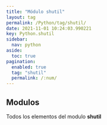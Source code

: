 ```yaml
---
title: "Módulo shutil"
layout: tag
permalink: /Python/tag/shutil/
date: 2021-11-01 10:24:03.990221
key: Python.shutil
sidebar: 
  nav: python
aside: 
  toc: true
pagination: 
  enabled: true
  tag: "shutil"
  permalink: /:num/
---
```


<h2>Modulos</h2>
Todos los elementos del modulo <strong>shutil</strong>
